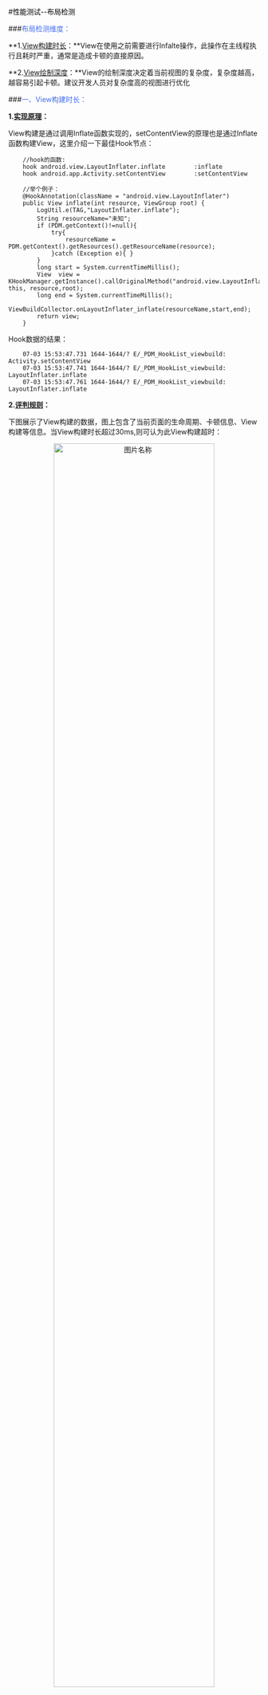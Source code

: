 #<font color=black>性能测试--布局检测</font>


###<font color=#436EEE>布局检测维度：</font>

**1.<u>View构建时长</u>：**View在使用之前需要进行Infalte操作，此操作在主线程执行且耗时严重，通常是造成卡顿的直接原因。

**2.<u>View绘制深度</u>：**View的绘制深度决定着当前视图的复杂度，复杂度越高，越容易引起卡顿。建议开发人员对复杂度高的视图进行优化



###<font color=#436EEE>一、View构建时长：</font>


**1.<u>实现原理</u>：**

View构建是通过调用Inflate函数实现的，setContentView的原理也是通过Inflate函数构建View，这里介绍一下最佳Hook节点：

		//hook的函数:
		hook android.view.LayoutInflater.inflate		:inflate
		hook android.app.Activity.setContentView		:setContentView

	    //举个例子：
	    @HookAnnotation(className = "android.view.LayoutInflater")
	    public View inflate(int resource, ViewGroup root) {
	        LogUtil.e(TAG,"LayoutInflater.inflate");
	        String resourceName="未知";
	        if (PDM.getContext()!=null){
	            try{
	                resourceName = PDM.getContext().getResources().getResourceName(resource);
	            }catch (Exception e){ }
	        }
	        long start = System.currentTimeMillis();
	        View  view = KHookManager.getInstance().callOriginalMethod("android.view.LayoutInflater.inflate", this, resource,root);
	        long end = System.currentTimeMillis();
	        ViewBuildCollector.onLayoutInflater_inflate(resourceName,start,end);
	        return view;
	    }

Hook数据的结果：

		07-03 15:53:47.731 1644-1644/? E/_PDM_HookList_viewbuild: Activity.setContentView
		07-03 15:53:47.741 1644-1644/? E/_PDM_HookList_viewbuild: LayoutInflater.inflate
		07-03 15:53:47.761 1644-1644/? E/_PDM_HookList_viewbuild: LayoutInflater.inflate

**2.<u>评判规则</u>：**
	
下图展示了View构建的数据，图上包含了当前页面的生命周期、卡顿信息、View构建等信息。当View构建时长超过30ms,则可认为此View构建超时：


<div  align="center">   
<img src="https://ooo.0o0.ooo/2017/07/03/5959f89c544e7.png" width = "80%" alt="图片名称" align=center />
</div>



###<font color=#436EEE>二、View绘制深度：</font>


**1.<u>实现原理</u>：**

View绘制深度相关的知识点在[《性能检测--流畅度检测》]()中提过，只需要hook ViewGroup.dispatchDraw方法，然后通过本人提出的递归压栈归类法即可计算View的绘制深度：

	    private static int stackSize = 0;//dispatchDraw的栈深，每当栈弹光，说明一次绘制完成
		public static DrawInfo drawInfo;//代表一次绘制对象

	    public static synchronized void onViewGroup_dispatchDraw_before(View view) {
			//绘制开始--创建对象
	        if (stackSize == 0) {
	            drawInfo = new DrawInfo();
			}
			//将draw数据保存在drawInfo中
			//...省略n行.... 
	        stackSize++;
			if(stackSize>drawInfo.drawDeep){
	            drawInfo.drawDeep = stackSize;//保存最大绘制深度
	        }
	    }

	    public static synchronized void onViewGroup_dispatchDraw_after(View view) {
	        stackSize--;
			//绘制栈弹光，则说明当前进行了一次完整的递归绘制，保存drawInfo数据
	        if (stackSize == 0 && drawInfo != null) {
	            drawInfo.drawEnd = System.currentTimeMillis();
	            for (CallBack callBack : callBackArrayList){
	                callBack.onDrawFinish(drawInfo);
	            }
	        }
	    }

**2.<u>评判规则</u>：**


下图展示了Activity的绘制情况，图上包含了当前页面的生命周期、卡顿信息、View构建等信息。以下情况则可认为View绘制超时或View过于复杂：

1）当View绘制深度大于8则可认为view绘制过于复杂

2）当绘制时长超过10ms,则可认为此View绘制超时


<div  align="center">   
<img src="https://ooo.0o0.ooo/2017/07/03/5959fbf295c5b.png" width = "80%" alt="图片名称" align=center />
</div>
